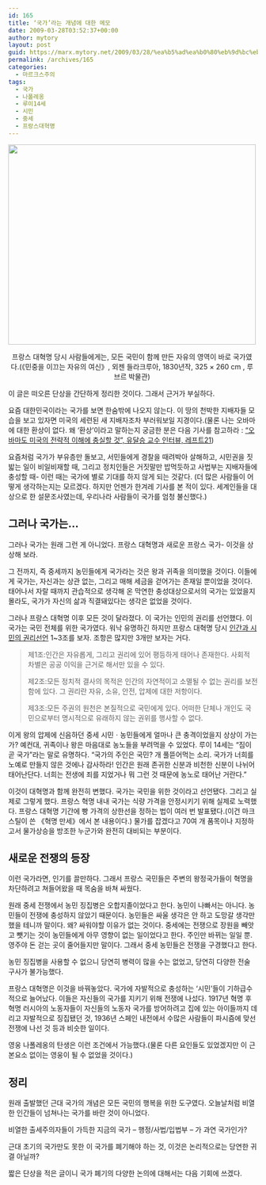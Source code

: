 ```yaml
---
id: 165
title: ‘국가’라는 개념에 대한 메모
date: 2009-03-28T03:52:37+00:00
author: mytory
layout: post
guid: https://marx.mytory.net/2009/03/28/%ea%b5%ad%ea%b0%80%eb%9d%bc%eb%8a%94-%ea%b0%9c%eb%85%90%ec%97%90-%eb%8c%80%ed%95%9c-%eb%a9%94%eb%aa%a8/
permalink: /archives/165
categories:
  - 마르크스주의
tags:
  - 국가
  - 나폴레옹
  - 루이14세
  - 시민
  - 중세
  - 프랑스대혁명
---
```

<div class="imageblock" style="text-align: center; clear: both; width:500px;">
  <img height="404" width="500" src="http://cfile3.uf.tistory.com/image/121F981A49CD9D3F36BDC6" /></p> 
  
  <p>
    프랑스 대혁명 당시 사람들에게는, 모든 국민이 함께 만든 자유의 영역이 바로 국가였다.(《민중을 이끄는 자유의 여신》, 외젠 들라크루아, 1830년작, 325 × 260 cm , 루브르 박물관)
  </p>
</div>

<div class="gray-textbox">
  <p>
    이 글은 떠오른 단상을 간단하게 정리한 것이다. 그래서 근거가 부실하다.
  </p></p>
</div>

요즘 대한민국이라는 국가를 보면 한숨밖에 나오지 않는다. 이 땅의 천박한 지배자들 모습을 보고 있자면 미국의 세련된 새 지배자조차 부러워보일 지경이다.(물론 나는 오바마에 대한 환상이 없다. 왜 ‘환상’이라고 말하는지 궁금한 분은 다음 기사를 참고하라 : <a href="http://wspaper.org/article/6305" target="_blank">“오바마도 미국의 전략적 이해에 충실할 것”, 유달승 교수 인터뷰, 레프트21</a>)

요즘처럼 국가가 부유층만 돌보고, 서민들에게 경찰을 때려박아 살해하고, 시민권을 짓밟는 일이 비일비재할 때, 그리고 정치인들은 거짓말만 밥먹듯하고 사법부는 지배자들에 충성할 때- 이런 때는 국가에 별로 기대를 하지 않게 되는 것같다. (더 많은 사람들이 어떻게 생각하는지는 모르겠다. 하지만 언젠가 한겨레 기사를 본 적이 있다. 세계인들을 대상으로 한 설문조사였는데, 우리나라 사람들이 국가를 엄청 불신했다.)

## 그러나 국가는&#8230;

그러나 국가는 원래 그런 게 아니었다. 프랑스 대혁명과 새로운 프랑스 국가- 이것을 상상해 보라.

그 전까지, 즉 중세까지 농민들에게 국가라는 것은 왕과 귀족을 의미했을 것이다. 이들에게 국가는, 자신과는 상관 없는, 그리고 매해 세금을 걷어가는 존재일 뿐이었을 것이다. 태어나서 자랄 때까지 관습적으로 생각해 온 막연한 충성대상으로서의 국가는 있었을지 몰라도, 국가가 자신의 삶과 직결돼있다는 생각은 없었을 것이다.

그러나 프랑스 대혁명 이후 모든 것이 달라졌다. 이 국가는 인민의 권리를 선언했다. 이 국가는 국민 전체를 위한 국가였다. 워낙 유명하긴 하지만 프랑스 대혁명 당시 <a href="http://enc.daum.net/dic100//viewContents.do?articleID=b18a0919a" target="_blank">인간과 시민의 권리선언</a> 1~3조를 보자. 조항은 많지만 3개만 보자는 거다.

> 제1조:인간은 자유롭게, 그리고 권리에 있어 평등하게 태어나 존재한다. 사회적 차별은 공공 이익을 근거로 해서만 있을 수 있다.
> 
> 제2조:모든 정치적 결사의 목적은 인간의 자연적이고 소멸될 수 없는 권리를 보전함에 있다. 그 권리란 자유, 소유, 안전, 압제에 대한 저항이다.
> 
> 제3조:모든 주권의 원천은 본질적으로 국민에게 있다. 어떠한 단체나 개인도 국민으로부터 명시적으로 유래하지 않는 권위를 행사할 수 없다.

이게 왕의 압제에 신음하던 중세 시민ㆍ농민들에게 얼마나 큰 충격이었을지 상상이 가는가? 예컨대, 귀족이나 왕은 마음대로 농노들을 부려먹을 수 있었다. 루이 14세는 “짐이 곧 국가”라는 말로 유명하다. “국가의 주인은 국민? 개 풀뜯어먹는 소리. 국가가 너희를 노예로 만들지 않은 것에나 감사하라! 인간은 원래 존귀한 신분과 비천한 신분이 나뉘어 태어난단다. 너희는 전생에 죄를 지었거나 뭐 그런 것 때문에 농노로 태어난 거란다.”

이것이 대혁명과 함께 완전히 변했다. 국가는 국민을 위한 것이라고 선언됐다. 그리고 실제로 그렇게 했다. 프랑스 혁명 내내 국가는 식량 가격을 안정시키기 위해 실제로 노력했다. 프랑스 대혁명 기간에 빵 가격의 상한선을 정하는 법이 여러 번 발표됐다.(이건 마크 스틸이 쓴 《혁명 만세》에서 본 내용이다.) 물가를 잡겠다고 70여 개 품목이나 지정하고서 물가상승을 방조한 누군가와 완전히 대비되는 부분이다.

## 새로운 전쟁의 등장

이런 국가라면, 인기를 끌만하다. 그래서 프랑스 국민들은 주변의 왕정국가들이 혁명을 차단하려고 쳐들어왔을 때 목숨을 바쳐 싸웠다.

원래 중세 전쟁에서 농민 징집병은 오합지졸이었다고 한다. 농민이 나빠서는 아니다. 농민들이 전쟁에 충성하지 않았기 때문이다. 농민들은 싸울 생각은 안 하고 도망갈 생각만 했을 테니까 말이다. 왜? 싸워야할 이유가 없는 것이다. 중세에는 전쟁으로 장원을 빼앗고 뺏기는 것이 농민들에게 아무 영향이 없는 일이었다고 한다. 주인만 바뀌는 일일 뿐. 영주야 돈 걷는 곳이 줄어들지만 말이다. 그래서 중세 농민들은 전쟁을 구경했다고 한다.

농민 징집병을 사용할 수 없으니 당연히 병력이 많을 수는 없었고, 당연히 다양한 전술 구사가 불가능했다. 

프랑스 대혁명은 이것을 바꿔놓았다. 국가에 자발적으로 충성하는 ‘시민’들이 기하급수적으로 늘어났다. 이들은 자신들의 국가를 지키기 위해 전쟁에 나섰다. 1917년 혁명 후 혁명 러시아의 노동자들이 자신들의 노동자 국가를 방어하려고 집에 있는 아이들까지 데리고 자발적으로 징집됐던 것, 1936년 스페인 내전에서 수많은 사람들이 파시즘에 맞선 전쟁에 나선 것 등과 비슷한 일이다.

영웅 나폴레옹의 탄생은 이런 조건에서 가능했다.(물론 다른 요인들도 있었겠지만 이 근본요소 없이는 영웅이 될 수 없었을 것이다.)

## 정리

원래 출발했던 근대 국가의 개념은 모든 국민의 행복을 위한 도구였다. 오늘날처럼 비열한 인간들이 넘쳐나는 국가를 바란 것이 아니었다.

비열한 출세주의자들이 가득한 지금의 국가 &#8211; 행정/사법/입법부 &#8211; 가 과연 국가인가?

근대 초기의 국가만도 못한 이 국가를 폐기해야 하는 것, 이것은 논리적으로는 당연한 귀결 아닐까?

짧은 단상을 적은 글이니 국가 폐기의 다양한 논의에 대해서는 다음 기회에 쓰겠다.